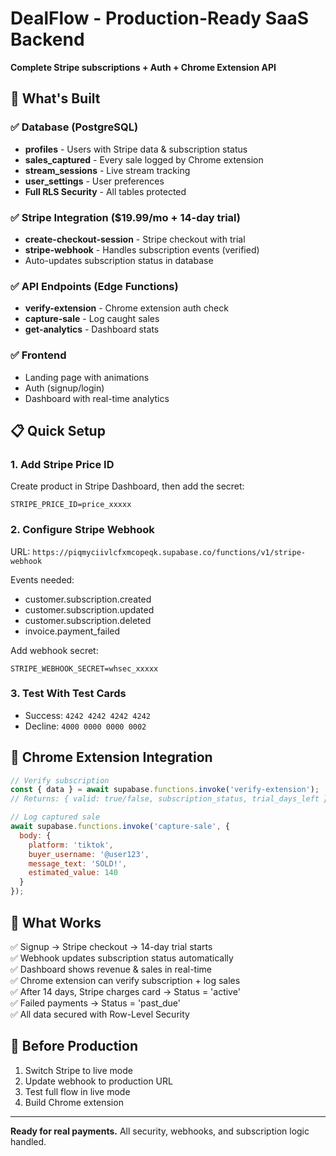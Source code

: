 # DealFlow - Production-Ready SaaS Backend

**Complete Stripe subscriptions + Auth + Chrome Extension API**

## 🚀 What's Built

### ✅ Database (PostgreSQL)
- **profiles** - Users with Stripe data & subscription status
- **sales_captured** - Every sale logged by Chrome extension
- **stream_sessions** - Live stream tracking
- **user_settings** - User preferences
- **Full RLS Security** - All tables protected

### ✅ Stripe Integration ($19.99/mo + 14-day trial)
- **create-checkout-session** - Stripe checkout with trial
- **stripe-webhook** - Handles subscription events (verified)
- Auto-updates subscription status in database

### ✅ API Endpoints (Edge Functions)
- **verify-extension** - Chrome extension auth check
- **capture-sale** - Log caught sales
- **get-analytics** - Dashboard stats

### ✅ Frontend
- Landing page with animations
- Auth (signup/login)
- Dashboard with real-time analytics

## 📋 Quick Setup

### 1. Add Stripe Price ID

Create product in Stripe Dashboard, then add the secret:
```
STRIPE_PRICE_ID=price_xxxxx
```

### 2. Configure Stripe Webhook

URL: `https://piqmyciivlcfxmcopeqk.supabase.co/functions/v1/stripe-webhook`

Events needed:
- customer.subscription.created
- customer.subscription.updated  
- customer.subscription.deleted
- invoice.payment_failed

Add webhook secret:
```
STRIPE_WEBHOOK_SECRET=whsec_xxxxx
```

### 3. Test With Test Cards

- Success: `4242 4242 4242 4242`
- Decline: `4000 0000 0000 0002`

## 🔌 Chrome Extension Integration

```javascript
// Verify subscription
const { data } = await supabase.functions.invoke('verify-extension');
// Returns: { valid: true/false, subscription_status, trial_days_left }

// Log captured sale
await supabase.functions.invoke('capture-sale', {
  body: {
    platform: 'tiktok',
    buyer_username: '@user123',
    message_text: 'SOLD!',
    estimated_value: 140
  }
});
```

## 🎯 What Works

✅ Signup → Stripe checkout → 14-day trial starts  
✅ Webhook updates subscription status automatically  
✅ Dashboard shows revenue & sales in real-time  
✅ Chrome extension can verify subscription + log sales  
✅ After 14 days, Stripe charges card → Status = 'active'  
✅ Failed payments → Status = 'past_due'  
✅ All data secured with Row-Level Security  

## 🚨 Before Production

1. Switch Stripe to live mode
2. Update webhook to production URL
3. Test full flow in live mode
4. Build Chrome extension

---

**Ready for real payments.** All security, webhooks, and subscription logic handled.
